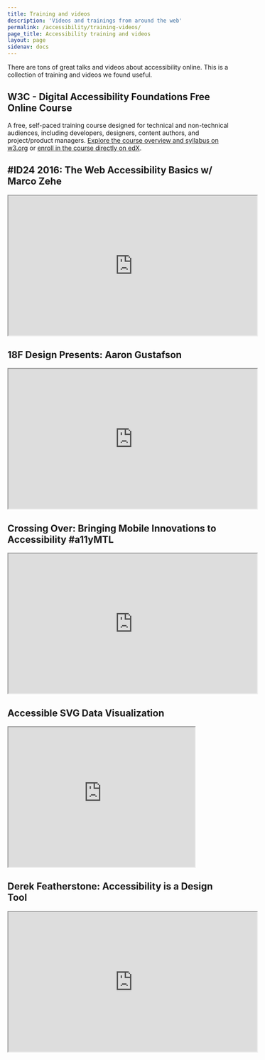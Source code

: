 ```yaml
---
title: Training and videos
description: 'Videos and trainings from around the web'
permalink: /accessibility/training-videos/
page_title: Accessibility training and videos
layout: page
sidenav: docs
---
```


There are tons of great talks and videos about accessibility online. This is a collection of training and videos we found useful.

## W3C - Digital Accessibility Foundations Free Online Course

A free, self-paced training course designed for technical and non-technical audiences, including developers, designers, content authors, and project/product managers. [Explore the course overview and syllabus on w3.org](https://www.w3.org/WAI/fundamentals/foundations-course/) or [enroll in the course directly on edX](https://www.edx.org/course/web-accessibility-introduction).

## #ID24 2016: The Web Accessibility Basics w/ Marco Zehe

<iframe width="560" height="315" src="https://www.youtube.com/embed/zngSYz3pYl4?list=PL95LOQw9SLWxmcZtzBiFuT9HAJKFJnl2n" allowfullscreen title="#ID24 2016: The Web Accessibility Basics w/ Marco Zehe"></iframe>

## 18F Design Presents: Aaron Gustafson

<iframe width="560" height="315" src="https://www.youtube.com/embed/Fu1L34TLUHM" allowfullscreen title="18F Design Presents: Aaron Gustafson"></iframe>

## Crossing Over: Bringing Mobile Innovations to Accessibility #a11yMTL

<iframe width="560" height="315" src="https://www.youtube.com/embed/ZW0j7ehtw2Q" allowfullscreen title="Crossing Over: Bringing Mobile Innovations to Accessibility #a11yMTL"></iframe>

## Accessible SVG Data Visualization

<iframe width="420" height="315" src="https://www.youtube.com/embed/W1VUr544i84" allowfullscreen title="Accessible SVG Data Visualization"></iframe>

## Derek Featherstone: Accessibility is a Design Tool

<iframe width="560" height="315" src="https://www.youtube.com/embed/LeWAnR4JPM0" allowfullscreen title="Derek Featherstone: Accessibility is a Design Tool"></iframe>
